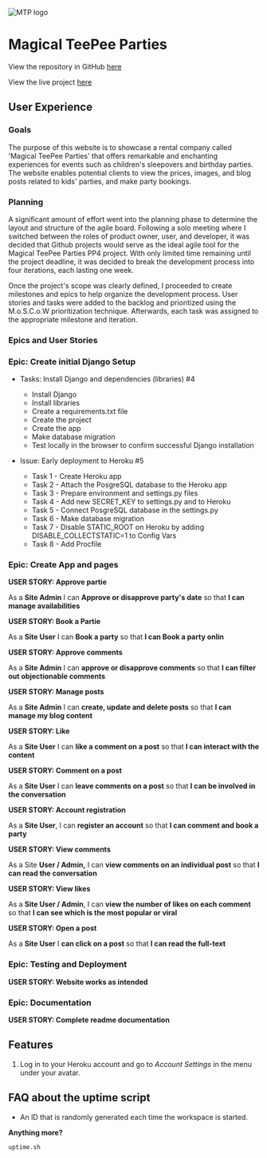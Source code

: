 ![MTP logo](https://lh3.googleusercontent.com/pw/AJFCJaV5wY5j5gNy3g1mRb1YLF2PO1fGkepki0JcJtOIuDa_YntMnNJdNb-6EhnZnuY5ghaj-wg3Ehc-mi3NbMcthi1_zr1R0Vg7nwKWXwCvL-jMLm0u5NVuuBL9tJWQycPR3TBZa1jwB8AtuVcJMtcv_0kQTw=w125-h125-s-no?authuser=0)

# Magical TeePee Parties

View the repository in GitHub <a href="https://github.com/KasparsMazurs/Magical_TeePee_Parties" target="_blank">here</a>

View the live project <a href="https://magical-teepee-parties.herokuapp.com/" target="_blank">here</a>

## User Experience

### Goals

The purpose of this website is to showcase a rental company called 'Magical TeePee Parties' that offers remarkable and enchanting experiences for events such as children's sleepovers and birthday parties. The website enables potential clients to view the prices, images, and blog posts related to kids' parties, and make party bookings.

### Planning

A significant amount of effort went into the planning phase to determine the layout and structure of the agile board. Following a solo meeting where I switched between the roles of product owner, user, and developer, it was decided that Github projects would serve as the ideal agile tool for the Magical TeePee Parties PP4 project. With only limited time remaining until the project deadline, it was decided to break the development process into four iterations, each lasting one week.

Once the project's scope was clearly defined, I proceeded to create milestones and epics to help organize the development process. User stories and tasks were added to the backlog and prioritized using the M.o.S.C.o.W prioritization technique. Afterwards, each task was assigned to the appropriate milestone and iteration.

### Epics and User Stories

### Epic: Create initial Django Setup

- Tasks: Install Django and dependencies (libraries) #4

    -	Install Django
    -	Install libraries
    -	Create a requirements.txt file
    -	Create the project
    -	Create the app
    -	Make database migration
    -	Test locally in the browser to confirm successful Django installation

-	Issue: Early deployment to Heroku #5

    -	Task 1 - Create Heroku app
    -	Task 2 - Attach the PosgreSQL database to the Heroku app
    -	Task 3 - Prepare environment and settings.py files
    -	Task 4 - Add new SECRET_KEY to settings.py and to Heroku
    -	Task 5 - Connect PosgreSQL database in the settings.py
    -	Task 6 - Make database migration
    -	Task 7 - Disable STATIC_ROOT on Heroku by adding DISABLE_COLLECTSTATIC=1 to Config Vars
    -	Task 8 - Add Procfile

### Epic: Create App and pages

**USER STORY: Approve partie**

As a **Site Admin** I can **Approve or disapprove party's date** so that **I can manage availabilities**

**USER STORY: Book a Partie**

As a **Site User** I can **Book a party** so that **I can Book a party onlin**

**USER STORY: Approve comments**

As a **Site Admin** I can **approve or disapprove comments** so that **I can filter out objectionable comments**

**USER STORY: Manage posts**

As a **Site Admin** I can **create, update and delete posts** so that **I can manage my blog content**

**USER STORY: Like**

As a **Site User** I can **like a comment on a post** so that **I can interact with the content**

**USER STORY: Comment on a post**

As a **Site User** I can **leave comments on a post** so that **I can be involved in the conversation**

**USER STORY: Account registration**

As a **Site User**, I can **register an account** so that **I can comment and book a party**

**USER STORY: View comments**

As a Site **User / Admin,** I can **view comments on an individual post** so that **I can read the conversation**

**USER STORY: View likes**

As a **Site User / Admin**, I can **view the number of likes on each comment** so that **I can see which is the most popular or viral**

**USER STORY: Open a post**

As a **Site User** I **can click on a post** so that **I can read the full-text**

### Epic: Testing and Deployment

**USER STORY: Website works as intended**

### Epic: Documentation

**USER STORY: Complete readme documentation**

## Features












1. Log in to your Heroku account and go to *Account Settings* in the menu under your avatar.


## FAQ about the uptime script

- An ID that is randomly generated each time the workspace is started.

**Anything more?**

`uptime.sh`
